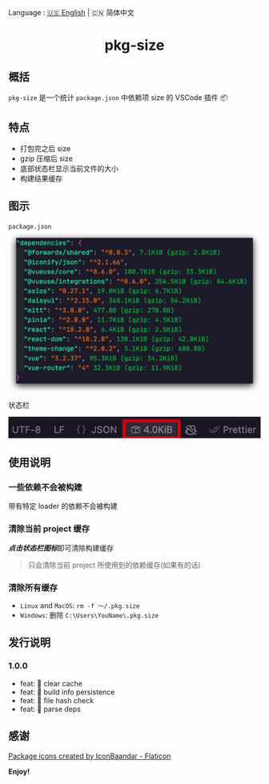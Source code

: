 Language : [🇺🇸 English](./README.md) | 🇨🇳 简体中文

<h1 align="center">pkg-size</h1>

## 概括

`pkg-size` 是一个统计 `package.json` 中依赖项 size 的 VSCode 插件 📦

## 特点

- 打包完之后 size
- gzip 压缩后 size
- 底部状态栏显示当前文件的大小
- 构建结果缓存

## 图示

`package.json`
![snapshot](snapshot/overview.png)

状态栏

![status](snapshot/status.png)

## 使用说明

### 一些依赖不会被构建

带有特定 loader 的依赖不会被构建

### 清除**当前** project 缓存

***点击状态栏图标***即可清除构建缓存
> 只会清除当前 project 所使用到的依赖缓存(如果有的话)

### 清除**所有**缓存

- `Linux` and `MacOS`: `rm -f ～/.pkg.size`
- `Windows`: 删除 `C:\Users\YouName\.pkg.size`

## 发行说明

### 1.0.0

- feat: 🎸 clear cache
- feat: 🎸 build info persistence
- feat: 🎸 file hash check
- feat: 🎸 parse deps


## 感谢

<a href="https://www.flaticon.com/free-icons/package" title="package icons">Package icons created by IconBaandar - Flaticon</a>

**Enjoy!**
